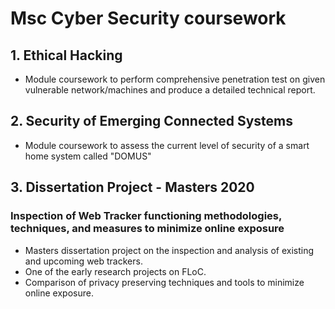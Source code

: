 # Msc Cyber Security coursework
## 1. Ethical Hacking
- Module coursework to perform comprehensive penetration test on given vulnerable network/machines and produce a detailed technical report.
 
## 2. Security of Emerging Connected Systems
- Module coursework to assess the current level of security of a smart home system called "DOMUS"

## 3. Dissertation Project - Masters 2020
### Inspection of Web Tracker functioning methodologies, techniques, and measures to minimize online exposure
- Masters dissertation project on the inspection and analysis of existing and upcoming web trackers. 
- One of the early research projects on FLoC.
- Comparison of privacy preserving techniques and tools to minimize online exposure.
